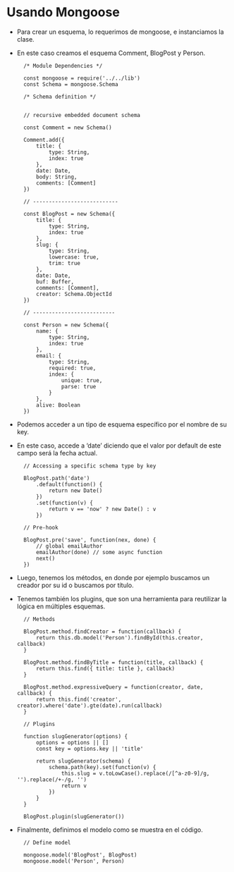 # Usando Mongoose

- Para crear un esquema, lo requerimos de mongoose, e instanciamos la clase.
- En este caso creamos el esquema Comment, BlogPost y Person.

		/* Module Dependencies */

		const mongoose = require('../../lib')
		const Schema = mongoose.Schema

		/* Schema definition */


		// recursive embedded document schema

		const Comment = new Schema()

		Comment.add({
			title: {
				type: String,
				index: true
			},
			date: Date,
			body: String,
			comments: [Comment]
		})

		// ---------------------------

		const BlogPost = new Schema({
			title: {
				type: String,
				index: true
			},
			slug: {
				type: String,
				lowercase: true,
				trim: true
			},
			date: Date,
			buf: Buffer,
			comments: [Comment],
			creator: Schema.ObjectId
		})

		// --------------------------

		const Person = new Schema({
			name: {
				type: String,
				index: true
			},
			email: {
				type: String,
				required: true,
				index: {
					unique: true,
					parse: true
				}
			},
			alive: Boolean
		})

- Podemos acceder a un tipo de esquema específico por el nombre de su key.
- En este caso, accede a ‘date’ diciendo que el valor por default de este campo será la fecha actual.

		// Accessing a specific schema type by key

		BlogPost.path('date')
			.default(function() {
				return new Date()
			})
			.set(function(v) {
				return v == 'now' ? new Date() : v
			})
		
		// Pre-hook
		
		BlogPost.pre('save', function(nex, done) {
			// global emailAuthor
			emailAuthor(done) // some async function
			next()
		})

- Luego, tenemos los métodos, en donde por ejemplo buscamos un creador por su id o buscamos por título.
- Tenemos también los plugins, que son una herramienta para reutilizar la lógica en múltiples esquemas.

		// Methods
		
		BlogPost.method.findCreator = function(callback) {
			return this.db.model('Person').findById(this.creator, callback)
		}
		
		BlogPost.method.findByTitle = function(title, callback) {
			return this.find({ title: title }, callback)
		}
		
		BlogPost.method.expressiveQuery = function(creator, date, callback) {
			return this.find('creator', creator).where('date').gte(date).run(callback)
		}
		
		// Plugins
		
		function slugGenerator(options) {
			options = options || []
			const key = options.key || 'title'
		
			return slugGenerator(schema) {
				schema.path(key).set(function(v) {
					this.slug = v.toLowCase().replace(/[^a-z0-9]/g, '').replace(/+-/g, '')
					return v
				})
			}
		}
		
		BlogPost.plugin(slugGenerator())

- Finalmente, definimos el modelo como se muestra en el código.

		// Define model
		
		mongoose.model('BlogPost', BlogPost)
		mongoose.model('Person', Person)


